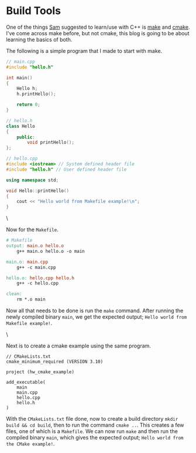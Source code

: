 # Build Tools

One of the things [Sam](https://github.com/pigeonhands) suggested to learn/use with C++ is [make](https://gnu.org/software/make/) and [cmake](https://cmake.org). I've come across make before, but not cmake, this blog is going to be about learning the basics of both.

The following is a simple program that I made to start with make.

```C++
// main.cpp
#include "hello.h"

int main()
{
	Hello h;
	h.printHello();

	return 0;
}
```

```C++
// hello.h
class Hello
{
	public:
		void printHello();
};
```

```C++
// hello.cpp
#include <iostream> // System defined header file
#include "hello.h" // User defined header file

using namespace std;

void Hello::printHello()
{
	cout << "Hello world from Makefile example!\n";
}
```

\

Now for the `Makefile`.

```Makefile
# Makefile
output: main.o hello.o
	g++ main.o hello.o -o main

main.o: main.cpp
	g++ -c main.cpp

hello.o: hello.cpp hello.h
	g++ -c hello.cpp

clean:
	rm *.o main
```

Now all that needs to be done is run the `make` command. After running the newly compiled binary `main`, we get the expected output; `Hello world from Makefile example!`.

\

Next is to create a cmake example using the same program.

```
// CMakeLists.txt
cmake_minimum_required (VERSION 3.10)

project (hw_cmake_example)

add_executable(
	main
	main.cpp
	hello.cpp
	hello.h
)
```

With the `CMakeLists.txt` file done, now to create a build directory `mkdir build && cd build`, then to run the command `cmake ..`. This creates a few files, one of which is a `Makefile`. We can now run `make` and then run the compiled binary `main`, which gives the expected output; `Hello world from the CMake example!`.
